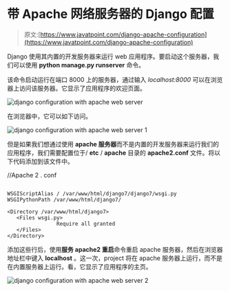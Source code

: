 # 带 Apache 网络服务器的 Django 配置

> 原文:[https://www.javatpoint.com/django-apache-configuration](https://www.javatpoint.com/django-apache-configuration)

Django 使用其内置的开发服务器来运行 web 应用程序。要启动这个服务器，我们可以使用 **python manage.py runserver** 命令。

该命令启动运行在端口 8000 上的服务器，通过输入 *localhost:8000* 可以在浏览器上访问该服务器。它显示了应用程序的欢迎页面。

![django configuration with apache web server](../Images/e76daee96444c80087d2b7183ef253ef.png)

在浏览器中，它可以如下访问。

![django configuration with apache web server 1](../Images/ea1a30db2232df68ea08c96afd81089c.png)

但是如果我们想通过使用 **apache 服务器**而不是内置的开发服务器来运行我们的应用程序，我们需要配置位于/ **etc** / **apache** 目录的 **apache2.conf** 文件。将以下代码添加到该文件中。

//Apache 2 . conf

```

WSGIScriptAlias / /var/www/html/django7/django7/wsgi.py
WSGIPythonPath /var/www/html/django7/

<Directory /var/www/html/django7>
   <Files wsgi.py>
                Require all granted
   </Files>
</Directory>

```

添加这些行后，使用**服务 apache2 重启**命令重启 apache 服务器，然后在浏览器地址栏中键入 **localhost** 。这一次，project 将在 apache 服务器上运行，而不是在内置服务器上运行。看，它显示了应用程序的主页。

![django configuration with apache web server 2](../Images/0351173b234d41018c7c224e5a525446.png)